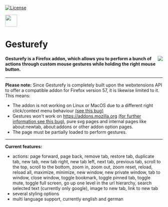 [![License](https://img.shields.io/badge/License-GPLv3-blue.svg)](https://github.com/Robbendebiene/Gesturefy/blob/master/LICENSE)

<img  src="https://github.com/Robbendebiene/Gesturefy/blob/master/src/res/icons/iconx48.png" height="38" width="38">

# Gesturefy

#### [<img align="right" src="https://addons.cdn.mozilla.net/static/img/addons-buttons/AMO-button_2.png">](https://addons.mozilla.org/firefox/addon/gesturefy/) Gesturefy is a Firefox addon, which allows you to perform a bunch of actions through custom mouse gestures while holding the right mouse button. 

***
**Please note:** Since Gesturefy is completely built upon the webxtensions API to offer a compatible addon for Firefox version 57, it is likewise limited to it. This means:
- The addon is not working on Linux or MacOS due to a different right click/context menu behaviour [(see this bug)](https://bugzilla.mozilla.org/show_bug.cgi?id=1360278)
- Gestures won't work on https://addons.mozilla.org [(for further information see this bug)](https://bugzilla.mozilla.org/show_bug.cgi?id=1310082), pure svg pages and internal pages like about:newtab, about:addons or other addon option pages.
- The page must be partially loaded to perform gestures.

***

**Current features:**
- actions: page forward, page back, remove tab, restore tab, duplicate tab, new tab, new tab right, new tab left, next tab, previous tab, scroll to the top, scroll to the bottom, zoom in, zoom out, zoom reset, reload, reload all, maximize, minimize, new window, new private window, tab to window, close window, toggle bookmark, toggle pinned tab, toggle mute, toggle full screen, go up one level in the url hierarchy, search selected text (currently only google), image to new tab, link to new tab
- several styling options
- multi language support, currently english and german





